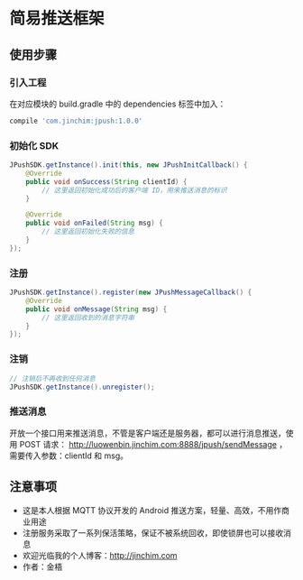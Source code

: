 # 简易推送框架

## 使用步骤

### 引入工程

在对应模块的 build.gradle 中的 dependencies 标签中加入：

``` gradle
compile 'com.jinchim:jpush:1.0.0'
```

### 初始化 SDK

``` java
JPushSDK.getInstance().init(this, new JPushInitCallback() {
    @Override
    public void onSuccess(String clientId) {
        // 这里返回初始化成功后的客户端 ID，用来推送消息的标识
    }

    @Override
    public void onFailed(String msg) {
        // 这里返回初始化失败的信息
    }
});
```

### 注册

``` java
JPushSDK.getInstance().register(new JPushMessageCallback() {
    @Override
    public void onMessage(String msg) {
        // 这里返回收到的消息字符串
    }
});
```

### 注销

``` java
// 注销后不再收到任何消息
JPushSDK.getInstance().unregister();
```

### 推送消息

开放一个接口用来推送消息，不管是客户端还是服务器，都可以进行消息推送，使用 POST 请求：
http://luowenbin.jinchim.com:8888/jpush/sendMessage ，
需要传入参数：clientId 和 msg。


## 注意事项

* 这是本人根据 MQTT 协议开发的 Android 推送方案，轻量、高效，不用作商业用途
* 注册服务采取了一系列保活策略，保证不被系统回收，即使锁屏也可以接收消息
* 欢迎光临我的个人博客：http://jinchim.com
* 作者：金梧
